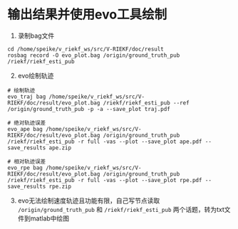# 输出结果并使用evo工具绘制
1. 录制bag文件
```shell
cd /home/speike/v_riekf_ws/src/V-RIEKF/doc/result
rosbag record -O evo_plot.bag /origin/ground_truth_pub /riekf/riekf_esti_pub
```
2. evo绘制轨迹
```shell
# 绘制轨迹
evo_traj bag /home/speike/v_riekf_ws/src/V-RIEKF/doc/result/evo_plot.bag /riekf/riekf_esti_pub --ref /origin/ground_truth_pub -p -a --save_plot traj.pdf

# 绝对轨迹误差
evo_ape bag /home/speike/v_riekf_ws/src/V-RIEKF/doc/result/evo_plot.bag /origin/ground_truth_pub /riekf/riekf_esti_pub -r full -vas --plot --save_plot ape.pdf --save_results ape.zip

# 相对轨迹误差
evo_rpe bag /home/speike/v_riekf_ws/src/V-RIEKF/doc/result/evo_plot.bag /origin/ground_truth_pub /riekf/riekf_esti_pub -r full -vas --plot --save_plot rpe.pdf --save_results rpe.zip
```
3. evo无法绘制速度轨迹且功能有限，自己写节点读取 `/origin/ground_truth_pub` 和 `/riekf/riekf_esti_pub` 两个话题，转为txt文件到matlab中绘图

